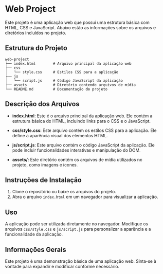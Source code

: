 # Web Project

Este projeto é uma aplicação web que possui uma estrutura básica com HTML, CSS e JavaScript. Abaixo estão as informações sobre os arquivos e diretórios incluídos no projeto.

## Estrutura do Projeto

```
web-project
├── index.html        # Arquivo principal da aplicação web
├── css
│   └── style.css     # Estilos CSS para a aplicação
├── js
│   └── script.js     # Código JavaScript da aplicação
├── assets            # Diretório contendo arquivos de mídia
└── README.md         # Documentação do projeto
```

## Descrição dos Arquivos

- **index.html**: Este é o arquivo principal da aplicação web. Ele contém a estrutura básica do HTML, incluindo links para o CSS e o JavaScript.

- **css/style.css**: Este arquivo contém os estilos CSS para a aplicação. Ele define a aparência visual dos elementos HTML.

- **js/script.js**: Este arquivo contém o código JavaScript da aplicação. Ele pode incluir funcionalidades interativas e manipulação do DOM.

- **assets/**: Este diretório contém os arquivos de mídia utilizados no projeto, como imagens e ícones.

## Instruções de Instalação

1. Clone o repositório ou baixe os arquivos do projeto.
2. Abra o arquivo `index.html` em um navegador para visualizar a aplicação.

## Uso

A aplicação pode ser utilizada diretamente no navegador. Modifique os arquivos `css/style.css` e `js/script.js` para personalizar a aparência e a funcionalidade da aplicação.

## Informações Gerais

Este projeto é uma demonstração básica de uma aplicação web. Sinta-se à vontade para expandir e modificar conforme necessário.